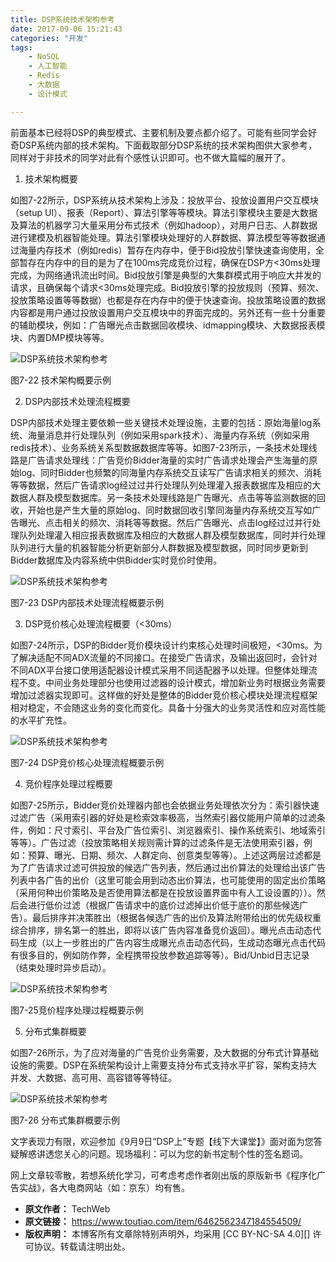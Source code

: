 ```yaml
---
title: DSP系统技术架构参考
date: 2017-09-06 15:21:43
categories: "开发"
tags:
	- NoSQL
	- 人工智能
	- Redis
	- 大数据
	- 设计模式

---
```


前面基本已经将DSP的典型模式、主要机制及要点都介绍了。可能有些同学会好奇DSP系统内部的技术架构。下面截取部分DSP系统的技术架构图供大家参考，同样对于非技术的同学对此有个感性认识即可。也不做大篇幅的展开了。

1. 技术架构概要

如图7-22所示，DSP系统从技术架构上涉及：投放平台、投放设置用户交互模块（setup UI）、报表（Report）、算法引擎等等模块。算法引擎模块主要是大数据及算法的机器学习大量采用分布式技术（例如hadoop），对用户日志、人群数据进行建模及机器智能处理。算法引擎模块处理好的人群数据、算法模型等等数据通过海量内存技术（例如redis）暂存在内存中，便于Bid投放引擎快速查询使用，全部暂存在内存中的目的是为了在100ms完成竞价过程，确保在DSP方<30ms处理完成，为网络通讯流出时间。Bid投放引擎是典型的大集群模式用于响应大并发的请求，且确保每个请求<30ms处理完成。Bid投放引擎的投放规则（预算、频次、投放策略设置等等数据）也都是存在内存中的便于快速查询。投放策略设置的数据内容都是用户通过投放设置用户交互模块中的界面完成的。另外还有一些十分重要的辅助模块，例如：广告曝光点击数据回收模块、idmapping模块、大数据报表模块、内置DMP模块等等。

![DSP系统技术架构参考][DSP]

图7-22 技术架构概要示例

2. DSP内部技术处理流程概要

DSP内部技术处理主要依赖一些关键技术处理设施，主要的包括：原始海量log系统、海量消息并行处理队列（例如采用spark技术）、海量内存系统（例如采用redis技术）、业务系统关系型数据数据库等等。如图7-23所示，一条技术处理线路是广告请求处理线：广告竞价Bidder海量的实时广告请求处理会产生海量的原始log、同时Bidder也频繁的同海量内存系统交互读写广告请求相关的频次、消耗等等数据，然后广告请求log经过过并行处理队列处理灌入报表数据库及相应的大数据人群及模型数据库。另一条技术处理线路是广告曝光、点击等等监测数据的回收，开始也是产生大量的原始log、同时数据回收引擎同海量内存系统交互写如广告曝光、点击相关的频次、消耗等等数据。然后广告曝光、点击log经过过并行处理队列处理灌入相应报表数据库及相应的大数据人群及模型数据库，同时并行处理队列进行大量的机器智能分析更新部分人群数据及模型数据，同时同步更新到Bidder数据库及内容系统中供Bidder实时竞价时使用。

![DSP系统技术架构参考][DSP 1]

图7-23 DSP内部技术处理流程概要示例

3. DSP竞价核心处理流程概要（<30ms）

如图7-24所示，DSP的Bidder竞价模块设计约束核心处理时间极短，<30ms。为了解决适配不同ADX流量的不同接口。在接受广告请求，及输出返回时，会针对不同ADX平台接口使用适配器设计模式采用不同适配器予以处理。但整体处理流程不变。中间业务处理部分也使用过滤器的设计模式，增加新业务时根据业务需要增加过滤器实现即可。这样做的好处是整体的Bidder竞价核心模块处理流程框架相对稳定，不会随这业务的变化而变化。具备十分强大的业务灵活性和应对高性能的水平扩充性。

![DSP系统技术架构参考][DSP 2]

图7-24 DSP竞价核心处理流程概要示例

4. 竞价程序处理过程概要

如图7-25所示，Bidder竞价处理器内部也会依据业务处理依次分为：索引器快速过滤广告（采用索引器的好处是检索效率极高，当然索引器仅能用户简单的过滤条件，例如：尺寸索引、平台及广告位索引、浏览器索引、操作系统索引、地域索引等等）。广告过滤（投放策略相关规则需计算的过滤条件是无法使用索引器，例如：预算、曝光、日期、频次、人群定向、创意类型等等）。上述这两层过滤都是为了广告请求过滤可供投放的候选广告列表，然后通过出价算法的处理给出该广告列表中各广告的出价（这里可能会用到动态出价算法，也可能使用的固定出价策略（采用何种出价策略及是否使用算法都是在投放设置界面中有人工设设置的））。然后会进行低价过滤（根据广告请求中的底价过滤掉出价低于底价的那些候选广告）。最后排序并决策胜出（根据各候选广告的出价及算法附带给出的优先级权重综合排序，排名第一的胜出，即将以该广告内容准备竞价返回）。曝光点击动态代码生成（以上一步胜出的广告内容生成曝光点击动态代码，生成动态曝光点击代码有很多目的，例如防作弊，全程携带投放参数追踪等等）。Bid/Unbid日志记录（结束处理时异步启动）。

![DSP系统技术架构参考][DSP 3]

图7-25竞价程序处理过程概要示例

5. 分布式集群概要

如图7-26所示，为了应对海量的广告竞价业务需要，及大数据的分布式计算基础设施的需要。DSP在系统架构设计上需要支持分布式支持水平扩容，架构支持大并发、大数据、高可用、高容错等等特征。

![DSP系统技术架构参考][DSP 4]

图7-26 分布式集群概要示例

文字表现力有限，欢迎参加《9月9日“DSP上”专题【线下大课堂】》面对面为您答疑解惑讲透您关心的问题。现场福利：可以为您的新书定制个性的签名题词。

网上文章较零散，若想系统化学习，可考虑考虑作者刚出版的原版新书《程序化广告实战》，各大电商网站（如：京东）均有售。


[DSP]: static/resources/crawler/JVBM-UZYI-3UBM.jpg
[DSP 1]: static/resources/crawler/ZJBI-AJEU-EQ63.jpg
[DSP 2]: static/resources/crawler/ABBA-U22A-VEZV.jpg
[DSP 3]: static/resources/crawler/6ZN6-FZBQ-AEUV.jpg
[DSP 4]: static/resources/crawler/E3UY-3MBE-YRUV.jpg
 *  **原文作者：** TechWeb
 *  **原文链接：** https://www.toutiao.com/item/6462562347184554509/
 *  **版权声明：** 本博客所有文章除特别声明外，均采用 [CC BY-NC-SA 4.0][] 许可协议。转载请注明出处。
